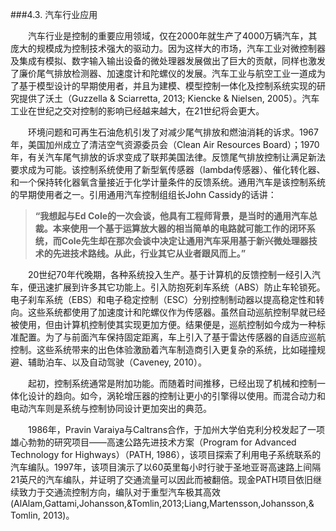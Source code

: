 ###4.3. 汽车行业应用

　　汽车行业是控制的重要应用领域，仅在2000年就生产了4000万辆汽车，其庞大的规模成为控制技术强大的驱动力。因为这样大的市场，汽车工业对微控制器及集成有模拟、数字输入输出设备的微处理器发展做出了巨大的贡献，同样也激发了廉价尾气排放检测器、加速度计和陀螺仪的发展。汽车工业与航空工业一道成为了基于模型设计的早期使用者，并且为建模、模型控制一体化及控制系统实现的研究提供了沃土（Guzzella & Sciarretta, 2013; Kiencke & Nielsen, 2005）。汽车工业在世纪之交对控制的影响已经越来越大，在21世纪将会更大。

　　环境问题和可再生石油危机引发了对减少尾气排放和燃油消耗的诉求。1967年，美国加州成立了清洁空气资源委员会（Clean Air Resources Board）；1970年，有关汽车尾气排放的诉求变成了联邦美国法律。反馈尾气排放控制让满足新法要求成为可能。该控制系统使用了新型氧传感器（lambda传感器）、催化转化器、和一个保持转化器氧含量接近于化学计量条件的反馈系统。通用汽车是该控制系统的早期使用者之一。引用通用汽车控制组组长John Cassidy的话讲：

>**“我想起与Ed Cole的一次会谈，他具有工程师背景，是当时的通用汽车总裁。本来使用一个基于运算放大器的相当简单的电路就可能工作的闭环系统，而Cole先生却在那次会谈中决定让通用汽车采用基于新兴微处理器技术的先进技术路线。从此，行业其它从业者跟风而上。”**

　　20世纪70年代晚期，各种系统投入生产。基于计算机的反馈控制一经引入汽车，便迅速扩展到许多其它功能上。引入防抱死刹车系统（ABS）防止车轮锁死。电子刹车系统（EBS）和电子稳定控制（ESC）分别控制制动器以提高稳定性和转向。这些系统都使用了加速度计和陀螺仪作为传感器。虽然自动巡航控制早就已经被使用，但由计算机控制使其实现更加方便。结果便是，巡航控制如今成为一种标准配置。为了与前面汽车保持固定距离，车上引入了基于雷达传感器的自适应巡航控制。这些系统带来的出色体验激励着汽车制造商引入更复杂的系统，比如碰撞规避、辅助泊车、以及自动驾驶（Caveney, 2010）。

　　起初，控制系统通常是附加功能。而随着时间推移，已经出现了机械和控制一体化设计的趋向。如今，涡轮增压器的控制让更小的引擎得以使用。而混合动力和电动汽车则是系统与控制协同设计更加突出的典范。

　　1986年，Pravin Varaiya与Caltrans合作，于加州大学伯克利分校发起了一项雄心勃勃的研究项目——高速公路先进技术方案（Program for Advanced Technology for Highways）（PATH, 1986），该项目探索了利用电子系统联系的汽车编队。1997年，该项目演示了以60英里每小时行驶于圣地亚哥高速路上间隔21英尺的汽车编队，并证明了交通流量可以因此而被翻倍。现金PATH项目依旧继续致力于交通流控制方向，编队对于重型汽车极其高效(AlAlam,Gattami,Johansson,&Tomlin,2013;Liang,Martensson,Johansson,& Tomlin, 2013)。

